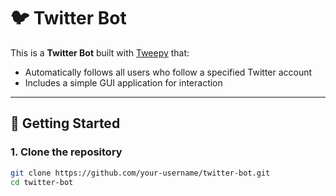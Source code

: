# 🐦 Twitter Bot  

This is a **Twitter Bot** built with [Tweepy](https://www.tweepy.org/) that:  
- Automatically follows all users who follow a specified Twitter account  
- Includes a simple GUI application for interaction  

---

## 🚀 Getting Started  

### 1. Clone the repository  
```bash
git clone https://github.com/your-username/twitter-bot.git
cd twitter-bot
